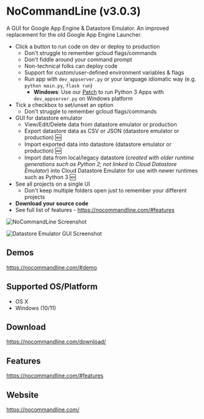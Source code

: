 # NoCommandLine (v3.0.3)

A GUI for Google App Engine & Datastore Emulator. An improved replacement for the old Google App Engine Launcher. 
- Click a button to run code on dev or deploy to production 
    - Don't struggle to remember gcloud flags/commands 
    - Don't fiddle around your command prompt
    - Non-technical folks can deploy code
    - Support for custom/user-defined environment variables & flags 
    - Run app with `dev_appserver.py` or your language idiomatic way (e.g. `python main.py`, `flask run`)
        - **Windows**: Use our <a href="https://github.com/NoCommandLine/dev_appserver-python3-windows/">Patch</a> to run Python 3 Apps with `dev_appserver.py` on Windows platform 
- Tick a checkbox to set/unset an option
    - Don't struggle to remember gcloud flags/commands
- GUI for datastore emulator
    - View/Edit/Delete data from datastore emulator or production
    - Export datastore data as CSV or JSON (datastore emulator or production) :new:
    - Import exported data into datastore (datastore emulator or production) :new:
    - Import data from local/legacy datastore (*created with older runtime generations such as Python 2; not linked to Cloud Datastore Emulator*) into Cloud Datastore Emulator for use with newer runtimes such as Python 3 :new:
- See all projects on a single UI
    - Don't keep multiple folders open just to remember your different projects 
- **Download your source code** 
- See full list of features - https://nocommandline.com/#features
 
![NoCommandLine Screenshot](https://nocommandline.com/static/images/NoCommandLine_WithProjects_1_W_820.png)

![Datastore Emulator GUI Screenshot](https://nocommandline.com/static/images/datastore_viewer/DS_Viewer_Default.png)

## Demos
https://nocommandline.com/#demo 

## Supported OS/Platform
- OS X
- Windows (10/11)

## Download
https://nocommandline.com/download/ 

## Features
https://nocommandline.com/#features

## Website
https://nocommandline.com/



